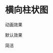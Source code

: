 # 横向柱状图

<script>
    requirejs( [ '{{module}}' ], function( {{name}} ){
        JC.FCHART_PATH = '{{path}}';
    });
</script>

<dl class="defDl">
    <dt>动画效果</dt>
    <dd>
        <div class="js_compFChart"
            chartScriptData="/script"
            chartHeight="500"
            >
            <script type="text/template">
            {
                chart: {
                    type: 'vbar' 
                }, 
                title: {
                    text:'Chart Title'
                },
                subtitle: {
                    text: 'sub title'
                }, 
                xAxis: {
                    categories: [ '1', '2', '3', '4', '5', '6', '7', '8', '9', '10', '11', '12' ]
                }, 
                yAxis: {
                    title: {
                        text: '(Vertical Title - 中文)'
                    }
                },
                series:[{
                    name: 'Temperature'
                    , data: [-50, 0, 3, -20, -20, 27, 28, 32, 30, 25, 15, -58]
                    , style: { 'stroke': '#ff7100' } 
                    , pointStyle: {}
                }, {
                    name: 'Rainfall',
                    data: [20, 21, 20, 100, 200, 210, 220, 100, 20, 10, 20, 10]
                }],
                credits: {
                    enabled: true
                    , text: 'fchart.openjavascript.org'
                    , href: 'http://fchart.openjavascript.org/'
                },
                displayAllLabel: true,
                legend: {
                    enabled: true
                },
                animation: {
                    enabled: true
                    , duration: .5
                }
            }
            </script>
        </div>
    </dd>
</dl>


<dl class="defDl">
    <dt>默认效果</dt>
    <dd>
        <div class="js_compFChart"
            chartScriptData="/script"
            chartWidth="600"
            chartHeight="500"
            >
            <script type="text/template">
                {
                    chart: {
                        type: 'vbar' 
                    }, 
                    title: {
                        text:'Chart Title'
                    },
                    subtitle: {
                        text: 'sub title'
                    }, 
                    xAxis: {
                        categories: [ '1', '2', '3', '4', '5', '6', '7', '8', '9', '10', '11', '12' ]
                    }, 
                    yAxis: {
                        title: {
                            text: '(Vertical Title - 中文)'
                        }
                    },
                    series:[{
                        name: 'Temperature'
                        , data: [-50, 0, 3, -20, -20, 27, 28, 32, 30, 25, 15, -58]
                        , style: { 'stroke': '#ff7100' } 
                        , pointStyle: {}
                    }, {
                        name: 'Rainfall',
                        data: [20, 21, 20, 100, 200, 210, 220, 100, 20, 10, 20, 10]
                    }],
                    credits: {
                        enabled: true
                        , text: 'fchart.openjavascript.org'
                        , href: 'http://fchart.openjavascript.org/'
                    },
                    displayAllLabel: true,
                    legend: {
                        enabled: true
                    }
                }
            </script>
        </div>
    </dd>
</dl>


<dl class="defDl">
    <dt>简洁</dt>
    <dd>
        <div class="js_compFChart"
            chartScriptData="|script"
            chartHeight="400"
            >
            <script type="text/template">

            {
                xAxis: {
                    categories: [ '学生', '公司职员', '公司管理者', '公务员', '事业单位', '个体经营', '自由职业', '产业\n服务员\n工人', '农业\n劳动者', '其他' ]
                    , wordwrap: true
                } 
                , yAxis: {
                    enabled: true,
                    format: '{0}%'
                }
                , series:[{
                    name: '职业'
                    , data: [ 11, 14, 43, 12, 21, 8, 4, 6, 8, 5 ]
                }]
                , rateLabel: {
                    enabled: false
                }
                , displayAllLabel: true
                , legend: {
                    enabled: false
                }
                , vline: {
                    enabled: false
                }
                , hline: {
                    enabled: false
                }
                , tooltip: {
                    enabled: false
                }
                , colors: [
                    0x00ABEF
                    , 0x9DADB3
                    , 0x09c100
                    , 0x0c76c4 				
                    , 0xff0619
                ]
                , maxItem: {
                    style: { color: 0x5DC979, size: 18 }
                }
                , chart: {
                    bgColor: 0xffffff
                    , bgAlpha: 1
                    , type: 'vbar'
                }
            }
            </script>
        </div>
    </dd>
</dl>

<dl class="defDl">
    <dt>背景</dt>
    <dd>
        <div class="js_compFChart"
            chartScriptData="|script"
            chartHeight="400"
            >
            <script type="text/template">
                
                {
                    
                    xAxis: {
                        categories: [ 
                            '网页游戏1\n游戏', '网页游戏2\n游戏', '网页游戏3\n游戏', '网页游戏4\n游戏', '网页游戏5\n游戏'
                            , '网页游戏6\n游戏', '网页游戏7\n游戏', '网页游戏8\n游戏', '网页游戏9\n游戏', '网页游戏9\n游戏'
                        ]
                    }
                    , yAxis: {
                        format: '{0}'
                        , enabled: true
                    }
                    , series:[{
                        name: '最大区分度 - 兴趣'
                        , data: [
                            0.98, 1.99, 1.01, 1.02, 1.05
                            , 1.98, 2.99, 0.001, 3.02, 3.05
                        ]
                    }]
                    , tooltip: {		
                        enabled: false
                        , "headerFormat": "{0}"			
                        , "pointFormat": "{0}"
                        
                    }
                    /*isPercent: true,*/
                    , displayAllLabel: true
                    , legend: {
                        enabled: false
                    }
                    , dataLabels: {
                        enabled: true
                        , format: '{0}'
                    }
                    , vline: {
                        enabled: false
                    }
                    , hline: {
                        enabled: false
                    }
                    , colors: [
                        0x03ACEF
                        , 0x5DC979
                        , 0x09c100
                        , 0x0c76c4 				
                        , 0xff0619
                        
                        , 0xFFBF00			
                        , 0xff7100	
                        , 0xff06b3
                        
                        , 0x41e2e6			
                        , 0xc3e2a4	
                        , 0xffb2bc
                        
                        , 0xdbb8fd
                    ]    				
                    , chart: {
                        bgColor: 0xffffff
                        , bgAlpha: 1
                        , type: 'vbar' 
                        /*, graphicHeight: 220*/
                    }
                    , itemBg: {
                        enabled: true		
                        , style: {
                            borderColor: 0xB4B4B4
                            , borderWidth: 0
                            , bgColor: 0xF0F0F0
                        }										
                    }
                }

            </script>
        </div>
    </dd>
</dl>
